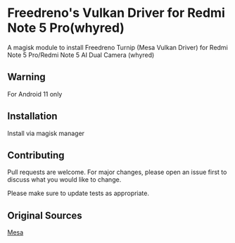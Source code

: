 # Freedreno's Vulkan Driver for Redmi Note 5 Pro(whyred)
A magisk module to install Freedreno Turnip (Mesa Vulkan Driver) for Redmi Note 5 Pro/Redmi Note 5 AI Dual Camera (whyred) 

## Warning
For Android 11 only

## Installation 
Install via magisk manager

## Contributing
Pull requests are welcome. For major changes, please open an issue first to discuss what you would like to change.

Please make sure to update tests as appropriate.

## Original Sources
[Mesa](https://gitlab.freedesktop.org/mesa/mesa)
